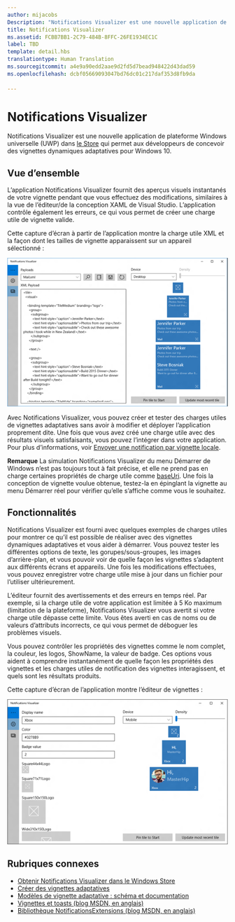 ```yaml
---
author: mijacobs
Description: "Notifications Visualizer est une nouvelle application de plateforme Windows universelle (UWP) dans le Windows Store qui permet aux développeurs de concevoir des vignettes dynamiques adaptatives pour Windows 10."
title: Notifications Visualizer
ms.assetid: FCBB7BB1-2C79-484B-8FFC-26FE1934EC1C
label: TBD
template: detail.hbs
translationtype: Human Translation
ms.sourcegitcommit: a4e9a90edd2aae9d2fd5d7bead948422d43dad59
ms.openlocfilehash: dcbf05669093047bd76dc01c217daf353d8fb9da

---
```


# Notifications Visualizer





Notifications Visualizer est une nouvelle application de plateforme Windows universelle (UWP) dans [le Store](https://www.microsoft.com/store/apps/notifications-visualizer/9nblggh5xsl1) qui permet aux développeurs de concevoir des vignettes dynamiques adaptatives pour Windows 10.

## <span id="Overview"></span><span id="overview"></span><span id="OVERVIEW"></span>Vue d’ensemble


L’application Notifications Visualizer fournit des aperçus visuels instantanés de votre vignette pendant que vous effectuez des modifications, similaires à la vue de l’éditeur/de la conception XAML de Visual Studio. L’application contrôle également les erreurs, ce qui vous permet de créer une charge utile de vignette valide.

Cette capture d’écran à partir de l’application montre la charge utile XML et la façon dont les tailles de vignette apparaissent sur un appareil sélectionné :

![Capture d’écran de l’éditeur d’application Notifications Visualizer avec le code et les vignettes](images/notif-visualizer-001.png)

 

Avec Notifications Visualizer, vous pouvez créer et tester des charges utiles de vignettes adaptatives sans avoir à modifier et déployer l’application proprement dite. Une fois que vous avez créé une charge utile avec des résultats visuels satisfaisants, vous pouvez l’intégrer dans votre application. Pour plus d’informations, voir [Envoyer une notification par vignette locale](tiles-and-notifications-sending-a-local-tile-notification.md).

**Remarque** La simulation Notifications Visualizer du menu Démarrer de Windows n’est pas toujours tout à fait précise, et elle ne prend pas en charge certaines propriétés de charge utile comme [baseUri](https://msdn.microsoft.com/library/windows/apps/br208712). Une fois la conception de vignette voulue obtenue, testez-la en épinglant la vignette au menu Démarrer réel pour vérifier qu’elle s’affiche comme vous le souhaitez.

 

## <span id="Features"></span><span id="features"></span><span id="FEATURES"></span>Fonctionnalités


Notifications Visualizer est fourni avec quelques exemples de charges utiles pour montrer ce qu’il est possible de réaliser avec des vignettes dynamiques adaptatives et vous aider à démarrer. Vous pouvez tester les différentes options de texte, les gorupes/sous-groupes, les images d’arrière-plan, et vous pouvoir voir de quelle façon les vignettes s’adaptent aux différents écrans et appareils. Une fois les modifications effectuées, vous pouvez enregistrer votre charge utile mise à jour dans un fichier pour l’utiliser ultérieurement.

L’éditeur fournit des avertissements et des erreurs en temps réel. Par exemple, si la charge utile de votre application est limitée à 5 Ko maximum (limitation de la plateforme), Notifications Visualizer vous avertit si votre charge utile dépasse cette limite. Vous êtes averti en cas de noms ou de valeurs d’attributs incorrects, ce qui vous permet de déboguer les problèmes visuels.

Vous pouvez contrôler les propriétés des vignettes comme le nom complet, la couleur, les logos, ShowName, la valeur de badge. Ces options vous aident à comprendre instantanément de quelle façon les propriétés des vignettes et les charges utiles de notification des vignettes interagissent, et quels sont les résultats produits.

Cette capture d’écran de l’application montre l’éditeur de vignettes :

![Capture d’écran de l’éditeur Notifications Visualizer avec les vignettes](images/notif-visualizer-004.png)

 

## <span id="related_topics"></span>Rubriques connexes


* [Obtenir Notifications Visualizer dans le Windows Store](https://www.microsoft.com/store/apps/notifications-visualizer/9nblggh5xsl1)
* [Créer des vignettes adaptatives](tiles-and-notifications-create-adaptive-tiles.md)
* [Modèles de vignette adaptative : schéma et documentation](tiles-and-notifications-adaptive-tiles-schema.md)
* [Vignettes et toasts (blog MSDN, en anglais)](http://blogs.msdn.com/b/tiles_and_toasts/)
* [Bibliothèque NotificationsExtensions (blog MSDN, en anglais)](http://blogs.msdn.com/b/tiles_and_toasts/archive/2015/08/20/introducing-notificationsextensions-for-windows-10.aspx)
 

 







<!--HONumber=Jun16_HO4-->


